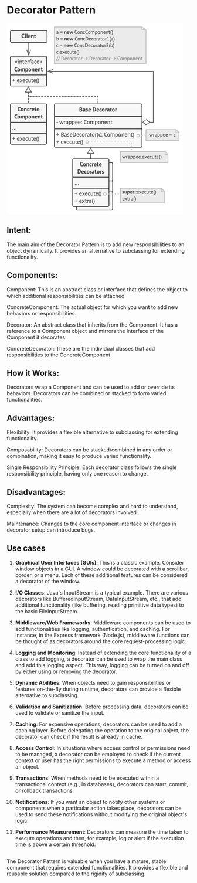 # Decorator Pattern

![Structure](structure.png)

## Intent:
The main aim of the Decorator Pattern is to add new responsibilities to an object dynamically. It provides an alternative to subclassing for extending functionality.

## Components:
Component: This is an abstract class or interface that defines the object to which additional responsibilities can be attached.

ConcreteComponent: The actual object for which you want to add new behaviors or responsibilities.

Decorator: An abstract class that inherits from the Component. It has a reference to a Component object and mirrors the interface of the Component it decorates.

ConcreteDecorator: These are the individual classes that add responsibilities to the ConcreteComponent.

## How it Works:
Decorators wrap a Component and can be used to add or override its behaviors.
Decorators can be combined or stacked to form varied functionalities.

## Advantages:
Flexibility: It provides a flexible alternative to subclassing for extending functionality.

Composability: Decorators can be stacked/combined in any order or combination, making it easy to produce varied functionality.

Single Responsibility Principle: Each decorator class follows the single responsibility principle, having only one reason to change.

## Disadvantages:
Complexity: The system can become complex and hard to understand, especially when there are a lot of decorators involved.

Maintenance: Changes to the core component interface or changes in decorator setup can introduce bugs.

## Use cases
1. **Graphical User Interfaces (GUIs)**:
This is a classic example. Consider window objects in a GUI. A window could be decorated with a scrollbar, border, or a menu. Each of these additional features can be considered a decorator of the window.

2. **I/O Classes**:
Java's InputStream is a typical example. There are various decorators like BufferedInputStream, DataInputStream, etc., that add additional functionality (like buffering, reading primitive data types) to the basic FileInputStream.

3. **Middleware/Web Frameworks**:
Middleware components can be used to add functionalities like logging, authentication, and caching. For instance, in the Express framework (Node.js), middleware functions can be thought of as decorators around the core request-processing logic.

4. **Logging and Monitoring**:
Instead of extending the core functionality of a class to add logging, a decorator can be used to wrap the main class and add this logging aspect. This way, logging can be turned on and off by either using or removing the decorator.

5. **Dynamic Abilities**:
When objects need to gain responsibilities or features on-the-fly during runtime, decorators can provide a flexible alternative to subclassing.

6. **Validation and Sanitization**:
Before processing data, decorators can be used to validate or sanitize the input.

7. **Caching**:
For expensive operations, decorators can be used to add a caching layer. Before delegating the operation to the original object, the decorator can check if the result is already in cache.

8. **Access Control**:
In situations where access control or permissions need to be managed, a decorator can be employed to check if the current context or user has the right permissions to execute a method or access an object.

9. **Transactions**:
When methods need to be executed within a transactional context (e.g., in databases), decorators can start, commit, or rollback transactions.

10. **Notifications**:
If you want an object to notify other systems or components when a particular action takes place, decorators can be used to send these notifications without modifying the original object's logic.

11. **Performance Measurement**:
Decorators can measure the time taken to execute operations and then, for example, log or alert if the execution time is above a certain threshold.

##
The Decorator Pattern is valuable when you have a mature, stable component that requires extended functionalities. It provides a flexible and reusable solution compared to the rigidity of subclassing.
